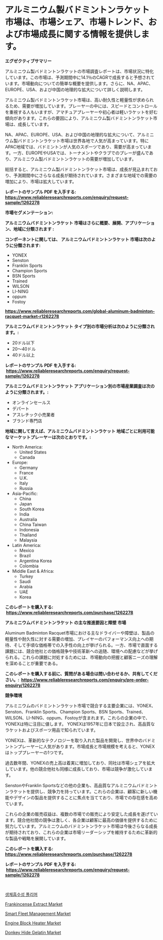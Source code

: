 <p><h1>アルミニウム製バドミントンラケット市場は、市場シェア、市場トレンド、および市場成長に関する情報を提供します。</h1></p><p><strong>エグゼクティブサマリー</strong></p>
<p><p>アルミニウム製バドミントンラケットの市場調査レポートは、市場状況に特化しています。この市場は、予測期間中に14.1％のCAGRで成長すると予想されています。市場動向についての簡単な概要を提供します。さらに、NA、APAC、EUROPE、USA、および中国の地理的な拡大について詳しく説明します。</p><p>アルミニウム製バドミントンラケット市場は、高い耐久性と軽量性が求められるため、需要が増加しています。プレーヤーの中には、スピードとコントロールを重視する人もいますが、アマチュアプレーヤーや初心者は軽いラケットを好む傾向があります。これらの要因により、アルミニウム製バドミントンラケット市場は、成長しています。</p><p>NA、APAC、EUROPE、USA、および中国の地理的な拡大について、アルミニウム製バドミントンラケット市場は世界各地で人気が高まっています。特にAPAC地域では、バドミントンが人気のスポーツであり、需要が高まっています。一方、EUROPEやUSAでは、トーナメントやクラブでのプレーが盛んであり、アルミニウム製バドミントンラケットの需要が増加しています。</p><p>総括すると、アルミニウム製バドミントンラケット市場は、成長が見込まれており、予測期間中にさらなる成長が期待されています。さまざまな地域での需要の増加により、市場は拡大しています。</p></p>
<p><strong>レポートのサンプル PDF を入手する: <a href="https://www.reliableresearchreports.com/enquiry/request-sample/1262278">https://www.reliableresearchreports.com/enquiry/request-sample/1262278</a></strong></p>
<p><strong>市場セグメンテーション:</strong></p>
<p><strong> アルミニウムバドミントンラケット 市場はさらに概要、展開、アプリケーション、地域に分類されます :</strong></p>
<p><strong>コンポーネントに関しては、 アルミニウムバドミントンラケット 市場は次のように分類されます: &nbsp;</strong></p>
<p><ul><li>YONEX</li><li>Senston</li><li>Franklin Sports</li><li>Champion Sports</li><li>BSN Sports</li><li>Trained</li><li>WILSON</li><li>LI-NING</li><li>oppum</li><li>Fostoy</li></ul></p>
<p><strong><a href="https://www.reliableresearchreports.com/global-aluminum-badminton-racquet-market-r1262278">https://www.reliableresearchreports.com/global-aluminum-badminton-racquet-market-r1262278</a></strong></p>
<p><strong> アルミニウムバドミントンラケット タイプ別の市場分析は次のように分類されます。:</strong></p>
<p><ul><li>20ドル以下</li><li>20～40ドル</li><li>40ドル以上</li></ul></p>
<p><strong>レポートのサンプル PDF を入手する: &nbsp;<a href="https://www.reliableresearchreports.com/enquiry/request-sample/1262278">https://www.reliableresearchreports.com/enquiry/request-sample/1262278</a></strong></p>
<p><strong> アルミニウムバドミントンラケット アプリケーション別の市場産業調査は次のように分類されます。:</strong></p>
<p><ul><li>オンラインセールス</li><li>デパート</li><li>アスレチック小売業者</li><li>ブランド専門店</li></ul></p>
<p><strong>地域に関して言えば、アルミニウムバドミントンラケット 地域ごとに利用可能なマーケットプレーヤーは次のとおりです。:</strong></p>
<p><ul>
    <li>
        North America:
        <ul>
            <li>United States</li>
            <li>Canada</li>
        </ul>
    </li>
    <li>
        Europe:
        <ul>
            <li>Germany</li>
            <li>France</li>
            <li>U.K.</li>
            <li>Italy</li>
            <li>Russia</li>
        </ul>
    </li>
    <li>
        Asia-Pacific:
        <ul>
            <li>China</li>
            <li>Japan</li>
            <li>South Korea</li>
            <li>India</li>
            <li>Australia</li>
            <li>China Taiwan</li>
            <li>Indonesia</li>
            <li>Thailand</li>
            <li>Malaysia</li>
        </ul>
    </li>
    <li>
        Latin America:
        <ul>
            <li>Mexico</li>
            <li>Brazil</li>
            <li>Argentina Korea</li>
            <li>Colombia</li>
        </ul>
    </li>
    <li>
        Middle East & Africa:
        <ul>
            <li>Turkey</li>
            <li>Saudi</li>
            <li>Arabia</li>
            <li>UAE</li>
            <li>Korea</li>
        </ul>
    </li>
    </ul></p>
<p><strong>このレポートを購入する: &nbsp;<a href="https://www.reliableresearchreports.com/purchase/1262278">https://www.reliableresearchreports.com/purchase/1262278</a></strong></p>
<p><strong>アルミニウムバドミントンラケット の主な推進要因と障壁 市場</strong></p>
<p><p>Aluminum Badminton Racquet市場における主なドライバーや障壁は、製品の軽量性や耐久性に対する需要の増加、プレイヤーのパフォーマンス向上への期待、そして手頃な価格帯での入手性の向上が挙げられる。一方、市場で直面する課題には、競合他社との価格競争や技術革新への追随、環境への配慮などが挙げられる。これらの課題に対処するためには、市場動向の把握と顧客ニーズの理解を深めることが重要である。</p></p>
<p><strong>このレポートを購入する前に、質問がある場合は問い合わせるか、共有してください。:&nbsp; <a href="https://www.reliableresearchreports.com/enquiry/pre-order-enquiry/1262278">https://www.reliableresearchreports.com/enquiry/pre-order-enquiry/1262278</a></strong></p>
<p><strong>競争環境</strong></p>
<p><p>アルミニウムのバドミントンラケット市場で競合する主要企業には、YONEX、Senston、Franklin Sports、Champion Sports、BSN Sports、Trained、WILSON、LI-NING、oppum、Fostoyが含まれます。これらの企業の中で、YONEXは特に注目に値します。 YONEXは1957年に日本で設立され、高品質なラケットおよびスポーツ用品で知られています。</p><p>YONEXは、革新的なテクノロジーを取り入れた製品を開発し、世界中のバドミントンプレーヤーに人気があります。市場成長と市場規模を考えると、YONEXはトッププレーヤーの1つです。</p><p>過去数年間、YONEXの売上高は着実に増加しており、同社は市場シェアを拡大しています。他の競合他社も同様に成長しており、市場は競争が激化しています。</p><p>SenstonやFranklin Sportsなどの他の企業も、高品質なアルミニウムバドミントンラケットを提供し、競争力を持っています。これらの企業は、顧客に新しい機能やデザインの製品を提供することに焦点を当てており、市場での存在感を高めています。</p><p>これらの企業の販売収益は、複数の市場での販売により安定した成長を遂げています。競合他社間の競争は激しく、各企業は顧客に最高の価値を提供するために努力しています。アルミニウムのバドミントンラケット市場は今後さらなる成長が期待されており、これらの企業は市場リーダーシップを維持するために革新的な製品や戦略を展開しています。</p></p>
<p><strong>このレポートを購入する: &nbsp; <a href="https://www.reliableresearchreports.com/purchase/1262278">https://www.reliableresearchreports.com/purchase/1262278</a></strong></p>
<p><strong>レポートのサンプル PDF を入手する: &nbsp;<a href="https://www.reliableresearchreports.com/enquiry/request-sample/1262278">https://www.reliableresearchreports.com/enquiry/request-sample/1262278</a></strong><strong></strong></p>
<p>&nbsp;</p>
<p><p><a href="https://github.com/CorEmtymerich56566/Market-Research-Report-List-1/blob/main/150205817522.md">생체흡수성 폴리머</a></p><p><a href="https://github.com/ChiragRp1/Market-Research-Report-List-4/blob/main/frankincense-extract-market.md">Frankincense Extract Market</a></p><p><a href="https://www.linkedin.com/pulse/smart-fleet-management-market-furnish-information-size-share-obwde?trackingId=0PWNGfTaoyq3vmPTFryvdQ%3D%3D">Smart Fleet Management Market</a></p><p><a href="https://www.linkedin.com/pulse/engine-block-heater-market-goal-estimating-size-future-growth-hqvtf?trackingId=vVnBhUiWSeYiXZwyhDHg6g%3D%3D">Engine Block Heater Market</a></p><p><a href="https://github.com/abdelrhmankishk22/Market-Research-Report-List-3/blob/main/donkey-hide-gelatin-market.md">Donkey Hide Gelatin Market</a></p></p>
